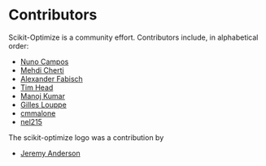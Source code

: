 # Contributors

Scikit-Optimize is a community effort. Contributors include, in alphabetical order:

* [Nuno Campos][nfcampos]
* [Mehdi Cherti][mehdidc]
* [Alexander Fabisch][AlexanderFabisch]
* [Tim Head][betatim]
* [Manoj Kumar][mechcoder]
* [Gilles Louppe][glouppe]
* [cmmalone][cmmalone]
* [nel215][nel215]

The scikit-optimize logo was a contribution by

* [Jeremy Anderson][objectadjective]

[AlexanderFabisch]: https://github.com/AlexanderFabisch
[mehdidc]: https://github.com/mehdidc
[nfcampos]: https://github.com/nfcampos
[betatim]: https://github.com/betatim
[mechcoder]: https://github.com/MechCoder
[glouppe]: https://github.com/glouppe
[cmmalone]: https://github.com/cmmalone
[nel215]: https://github.com/nel215
[objectadjective]: https://github.com/objectadjective
